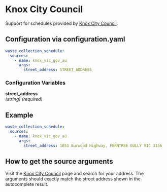# Knox City Council

Support for schedules provided by [Knox City Council](https://www.knox.vic.gov.au/our-services/bins-rubbish-and-recycling/find-my-bin-days).

## Configuration via configuration.yaml

```yaml
waste_collection_schedule:
  sources:
    - name: knox_vic_gov_au
      args:
        street_address: STREET_ADDRESS
```

### Configuration Variables

**street_address**  
*(string) (required)*

## Example

```yaml
waste_collection_schedule:
  sources:
    - name: knox_vic_gov_au
      args:
        street_address: 1053 Burwood Highway, FERNTREE GULLY VIC 3156
```

## How to get the source arguments

Visit the [Knox City Council](https://www.knox.vic.gov.au/our-services/bins-rubbish-and-recycling/find-my-bin-days) page and search for your address. The arguments should exactly match the street address shown in the autocomplete result.
